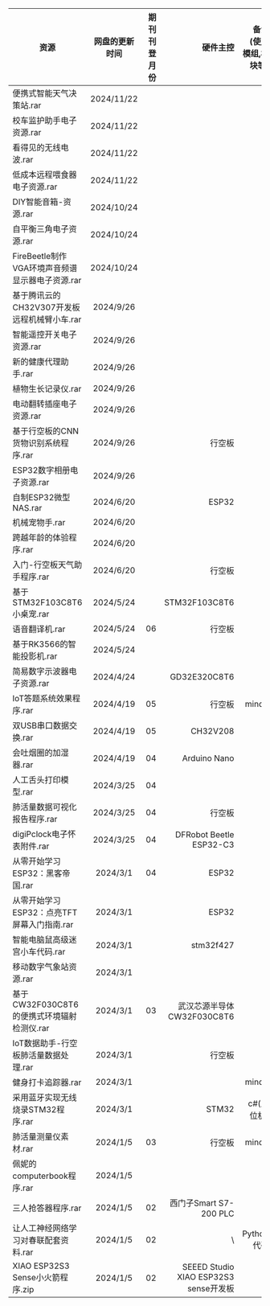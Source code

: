 

资源|网盘的更新时间|期刊刊登月份|硬件主控|备注(使用模组,模块等)|
---|:--:|---:|---:|---:
便携式智能天气决策站.rar|2024/11/22| | | |
校车监护助手电子资源.rar|2024/11/22| | | |
看得见的无线电波.rar|2024/11/22| | | |
低成本远程喂食器电子资源.rar|2024/11/22| | | |
DIY智能音箱-资源.rar|2024/10/24| | | |
自平衡三角电子资源.rar|2024/10/24| | | |
FireBeetle制作VGA环境声音频谱显示器电子资源.rar|2024/10/24| | | |
基于腾讯云的CH32V307开发板远程机械臂小车.rar|2024/9/26| | | |
智能遥控开关电子资源.rar|2024/9/26| | | |
新的健康代理助手.rar|2024/9/26| | | |
植物生长记录仪.rar|2024/9/26| | | |
电动翻转插座电子资源.rar|2024/9/26| | | |
基于行空板的CNN货物识别系统程序.rar|2024/9/26| | 行空板| |
ESP32数字相册电子资源.rar|2024/9/26| | | |
自制ESP32微型NAS.rar|2024/6/20| | ESP32| |
机械宠物手.rar|2024/6/20| | | |
跨越年龄的体验程序.rar|2024/6/20| | | |
入门-行空板天气助手程序.rar|2024/6/20| | 行空板| |
基于STM32F103C8T6小桌宠.rar|2024/5/24| | STM32F103C8T6| |
语音翻译机.rar|2024/5/24| 06| 行空板| |
基于RK3566的智能投影机.rar|2024/5/24| | | |
简易数字示波器电子资源.rar|2024/4/24| |GD32E320C8T6 | |
IoT答题系统效果程序.rar|2024/4/19| 05|行空板 |mind+ |
双USB串口数据交换.rar|2024/4/19| 05| CH32V208| |
会吐烟圈的加湿器.rar|2024/4/19| 04 | Arduino Nano| |
人工舌头打印模型.rar|2024/3/25| 04 | | |
肺活量数据可视化报告程序.rar|2024/3/25| 04 | 行空板| |
digiPclock电子怀表附件.rar|2024/3/25| 04 | DFRobot Beetle ESP32-C3| |
从零开始学习ESP32：黑客帝国.rar|2024/3/1| 04 | ESP32| |
从零开始学习ESP32：点亮TFT屏幕入门指南.rar|2024/3/1| |ESP32 | |
智能电脑鼠高级迷宫小车代码.rar|2024/3/1| |stm32f427 | |
移动数字气象站资源.rar|2024/3/1| | | |
基于CW32F030C8T6的便携式环境辐射检测仪.rar|2024/3/1| 03| 武汉芯源半导体CW32F030C8T6| |
IoT数据助手-行空板肺活量数据处理.rar|2024/3/1| | 行空板| |
健身打卡追踪器.rar|2024/3/1| | | mind+|
采用蓝牙实现无线烧录STM32程序.rar|2024/3/1| |STM32| c#(上位机)|
肺活量测量仪素材.rar|2024/1/5| 03| 行空板|mind+ |
佩妮的computerbook程序.rar|2024/1/5| | | |
三人抢答器程序.rar|2024/1/5| 02| 西门子Smart S7-200 PLC| |
让人工神经网络学习对春联配套资料.rar|2024/1/5| 02| \ | Python代码|
XIAO ESP32S3 Sense小火箭程序.zip|2024/1/5| 02|SEEED Studio XIAO ESP32S3 sense开发板 | |
